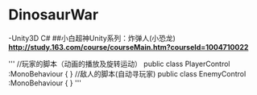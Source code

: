 # DinosaurWar

-Unity3D C#
##小白超神Unity系列：炸弹人(小恐龙)
**http://study.163.com/course/courseMain.htm?courseId=1004710022**

'''
//玩家的脚本（动画的播放及旋转运动）
public class PlayerControl :MonoBehaviour
{
}
//敌人的脚本(自动寻玩家)
public class EnemyControl :MonoBehaviour
{
}
'''



